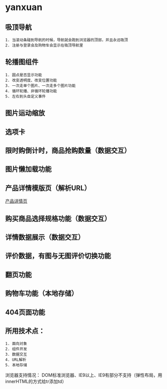 # yanxuan
## 吸顶导航
	1. 当滚动条碰到导航的时候，导航就会跑到浏览器的顶部，并且永远吸顶
	2. 注册与登录会及购物车会显示在吸顶导航里
## 轮播图组件
	1. 圆点是否显示功能
	2. 改变透明度、改变位置功能
	3. 一次走单个图片、一次走多个图片功能
	4. 循环轮播、非循环轮播功能
	5. 左右到头自定义事件
## 图片运动缩放
## 选项卡
## 限时购倒计时，商品抢购数量（数据交互）
## 图片懒加载功能
## 产品详情模版页（解析URL）
[产品详情页](https://mcguffen.github.io/yanxuan/product.html?id=1143021#)
## 购买商品选择规格功能（数据交互）
## 详情数据展示（数据交互）
## 评价数据，有图与无图评价切换功能
## 翻页功能
## 购物车功能（本地存储）
## 404页面功能

## 所用技术点：
	1. 面向对象
	2. 组件开发
	3. 数据交互
	4. URL解析
	5. 本地存储

浏览器支持情况：
DOM标准浏览器、IE9以上、IE9有部分不支持（弹性布局，用innerHTML的方式给tr添加td）

